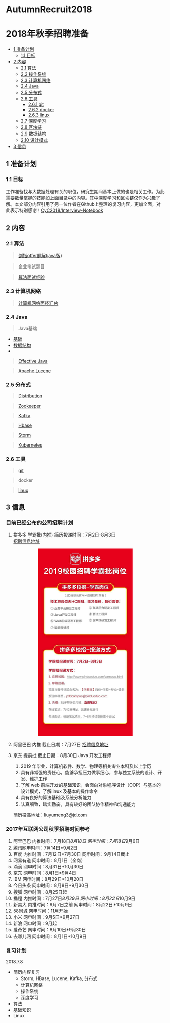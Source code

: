 # AutumnRecruit2018
# 2018年秋季招聘准备

* [1 准备计划](#1)
    * [1.1 目标](#1.1)
* [2 内容](#2内容)
    * [2.1 算法](#2.1)
    * [2.2 操作系统](#2.2)
    * [2.3 计算机网络](#2.3)
    * [2.4 Java](#2.4)
    * [2.5 分布式](#2.5)
    * [2.6 工具](#2.6)
        * [2.6.1 git](#2.6.1)
        * [2.6.2 docker](#2.6.2)  
        * [2.6.3 linux](#2.6.3)
    * [2.7 深度学习](#2.7)
    * [2.8 区块链](#2.8)
    * [2.9 数据结构](#2.9)
    * [2.10 设计模式](#2.10)
* [3 信息](#3)

## 1 准备计划
### 1.1 目标
工作准备找与大数据处理有关的职位，研究生期间基本上做的也是相关工作。为此需要数量掌握的技能如上面目录中的内容。其中深度学习和区块链仅作为兴趣了解。本文部分内容引用了另一位作者在Github上整理的复习内容，更加全面，对此表示特别感谢！[CyC2018/Interview-Notebook](https://github.com/CyC2018/Interview-Notebook)

## 2 内容
### 2.1 算法
> [剑指offer题解(java版)](articles/altorighm/剑指offer.md)

> 企业笔试题目

> [算法面试经验](articles/algorithm/interview.md)

### 2.3 计算机网络
> [计算机网络面经汇总](articles/network/interview.md)

### 2.4 Java
> Java基础

* [基础](articles/java/basic.md)
* [数据结构](articles/java/datastructure.md)
* 


> [Effective Java](articles/java/effectivejava.md)  

> [Apache Lucene](articles/lucene.md)

### 2.5 分布式
> [Distribution](articles/distribution.md)

> [Zookeeper](articles/Zookeeper.md)

> [Kafka](articles/Kafka.md)

> [Hbase](articles/Hbase.md)

> [Storm](articles/Storm.md)

> [Kubernetes](articles/Kubernetes.md)

### 2.6 工具
> [git](tools/git.md)

> docker 

> [linux](articles/linux/linux.md)



> 
## 3 信息

### 目前已经公布的公司招聘计划

1. 拼多多 学霸批(内推)  简历投递时间：7月2日-8月3日  
[招聘信息地址](https://mp.weixin.qq.com/s?__biz=MzI3MzQzMDEwNw==&mid=2247484279&idx=1&sn=ea88bdbcc4c2a7d063c6f13e2be2041f&chksm=eb222043dc55a955e42b1bbe07a1b7ef1fde0421f3873bd3fae1cfa872c505b6a4afbb59efcc&mpshare=1&scene=23&srcid=0702ucJuM0Mv4pxz5v56dNYL#rd)
<div align="center"><img src="resources/images/pinduoduo.jpg" width="300"></div>

2. 阿里巴巴 内推  截止日期：7月27日 
[招聘信息地址](https://www.jianshu.com/p/50ec6fd13e9c?utm_campaign=hugo&utm_medium=reader_share&utm_content=note&utm_source=weixin-timeline&from=timeline&isappinstalled=0)

3. 京东 提前批 截止日期：8月30日
    Java 开发工程师
    1. 2019 年毕业，计算机软件、数学、物理等相关专业本科及以上学历
    2. 具有非常强的责任心，能够承担压力做事细心，参与独立系统的设计、开发、维护工作
    3. 了解 web 前端开发的基础知识，会面向对象程序设计（OOP）与基本的设计模式，了解linux 及基本的操作命令
    4. 具有良好的算法基础及系统分析能力
    5. 认真细致，踏实勤奋，具有较好的团队协作精神和沟通能力

    简历投递地址：liuyumeng3@jd.com


### 2017年互联网公司秋季招聘时间参考

1. 阿里巴巴 内推时间：7月18日*8月18日 网申时间：7月18日*9月6日
2. 腾讯网申时间：7月14日*9月2日
3. 百度 内推时间：7月12日*7月30日 网申时间：9月14日截止
4. 网易有道 网申时间：8月1日（全岗）
5. 滴滴 网申时间：8月31日*10月30日
6. 京东 网申时间：8月1日*9月4日
7. IBM 网申时间：8月29日*10月20日
8. 今日头条 网申时间：8月8日*9月30日
9. 搜狐 网申时间：8月25日起
10. 携程 内推时间：7月27日*8月29日 网申时间：8月22日*10月9日
11. 新美大 内推时间：9月7日之前 网申时间：8月22日*10月9日
12. 58同城 网申时间：11月开始
13. 小米 网申时间：9月5日*9月27日
14. 新浪 网申时间：9月起
15. 爱奇艺 网申时间：8月10日*9月30日
16. 去哪儿网 网申时间：8月1日*10月9日


### 复习计划

2018.7.8
* 简历内容复习
    * Storm, HBase, Lucene, Kafka, 分布式
    * 计算机网络
    * 操作系统
    * 深度学习
* 算法
* 基础知识
* Linux

